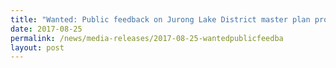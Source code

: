 ```yaml
---
title: "Wanted: Public feedback on Jurong Lake District master plan proposals"
date: 2017-08-25
permalink: /news/media-releases/2017-08-25-wantedpublicfeedba
layout: post
---
```

